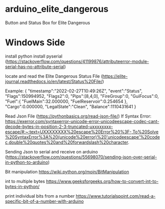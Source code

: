 # arduino_elite_dangerous
Button and Status Box for Elite Dangerous

# Windows Side
install python
install pyserial (https://stackoverflow.com/questions/41199876/attributeerror-module-serial-has-no-attribute-serial)

locate and read the Elite Dangerous Status File (https://elite-journal.readthedocs.io/en/latest/Status%20File/)

Example: 
{ "timestamp":"2022-02-27T10:49:26Z", "event":"Status", "Flags":150994952, "Flags2":0, "Pips":[8,4,0], "FireGroup":0, "GuiFocus":0, "Fuel":{ "FuelMain":32.000000, "FuelReservoir":0.254654 }, "Cargo":0.000000, "LegalState":"Clean", "Balance":1110431641 }

Read Json File (https://pythonbasics.org/read-json-file/)
If Syntax Error: https://exerror.com/syntaxerror-unicode-error-unicodeescape-codec-cant-decode-bytes-in-position-2-3-truncated-uxxxxxxxx-escape/#:~:text=UXXXXXXXX%20escape%20Error%20%3F-,To%20Solve%20SyntaxError%3A%20(unicode%20error)%20'unicodeescape'%20codec,double%20quotes%20and%20forwardslash%20character.

Sending Json to serial and receive on arduino
(https://stackoverflow.com/questions/55698070/sending-json-over-serial-in-python-to-arduino)

Bit manipulation
https://wiki.python.org/moin/BitManipulation

int to multiple bytes
https://www.geeksforgeeks.org/how-to-convert-int-to-bytes-in-python/

print individual bits from a number
https://www.tutorialspoint.com/read-a-specific-bit-of-a-number-with-arduino